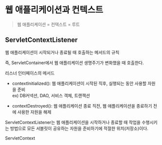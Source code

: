 # 웹 애플리케이션과 컨텍스트
>웹 애플리케이션 = 컨텍스트 = 루트

## ServletContextListener
웹 애플리케이션이 시작되거나 종료될 때 호출하는 메서드의 규칙

즉, ServletContainer에서 웹 애플리케이션 생명주기가 변화했을 때 호출한다.

리스너 인터페이스의 메서드
- contextInitialized(): 웹 애플리케이션이 시작된 직후, 실행되는 동안 사용할 자원을 준비  
ex) DB커넥션, DAO, 서비스 객체, 트랜잭션

- contextDestroyed(): 웹 애플리케이션 종료 직전, 웹 애플리케이션을 종료하기 전에 사용한 자원을 해제

ServletContextListener는 웹 애플리케이션을 시작하거나 종료할 때 작업을 수행시키는 방법으로 모든 서블릿이 공유하는 자원을 준비하기에 적절한 위치(저장소)이다.

ServletContext